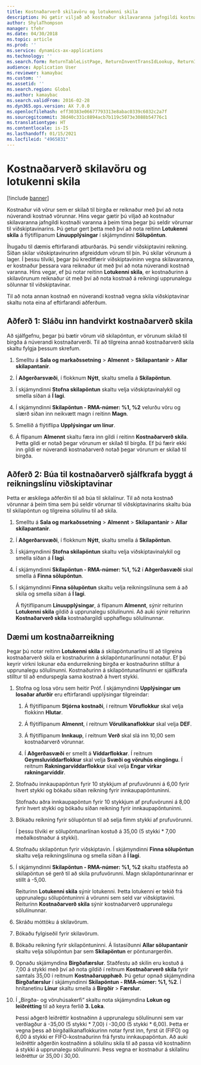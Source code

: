 ```yaml
---
title: Kostnaðarverð skilavöru og lotukenni skila
description: Þú gætir viljað að kostnaður skilavaranna jafngildi kostnaði varanna á þeim tíma þegar þú seldir vörurnar til viðskiptavinarins. Þú getur gert þetta með því að nota **Lotukenni skila**.
author: ShylaThompson
manager: tfehr
ms.date: 04/30/2018
ms.topic: article
ms.prod: ''
ms.service: dynamics-ax-applications
ms.technology: ''
ms.search.form: ReturnTableListPage, ReturnInventTransIdLookup, ReturnItemNumLookup
audience: Application User
ms.reviewer: kamaybac
ms.custom: ''
ms.assetid: ''
ms.search.region: Global
ms.author: kamaybac
ms.search.validFrom: 2016-02-28
ms.dyn365.ops.version: AX 7.0.0
ms.openlocfilehash: eff30383e06677793313e8abac0339c6032c2a7f
ms.sourcegitcommit: 38d40c331c8894acb7b119c5073e3088b54776c1
ms.translationtype: HT
ms.contentlocale: is-IS
ms.lasthandoff: 01/15/2021
ms.locfileid: "4965831"
---
```

# <a name="return-cost-price-and-return-lot-id"></a>Kostnaðarverð skilavöru og lotukenni skila        

[!include [banner](../includes/banner.md)]



Kostnaður við vörur sem er skilað til birgða er reiknaður með því að nota núverandi kostnað vörunnar. Hins vegar gætir þú viljað að kostnaður skilavaranna jafngildi kostnaði varanna á þeim tíma þegar þú seldir vörurnar til viðskiptavinarins. Þú getur gert þetta með því að nota reitinn **Lotukenni skila** á flýtiflipanum **Línuupplýsingar** í skjámyndinni **Sölupöntun**.

Íhugaðu til dæmis eftirfarandi atburðarás. Þú sendir viðskiptavini reikning. Síðan skilar viðskiptavinurinn afgreiddum vörum til þín. Þú skilar vörunum á lager. Í þessu tilviki, þegar þú kreditfærir viðskiptavininn vegna skilavaranna, er kostnaður þessara vara reiknaður út með því að nota núverandi kostnað varanna. Hins vegar, ef þú notar reitinn **Lotukenni skila**, er kostnaðurinn á skilavörunum reiknaður út með því að nota kostnað á reikningi upprunalegu sölunnar til viðskiptavinar.

Til að nota annan kostnað en núverandi kostnað vegna skila viðskiptavinar skaltu nota eina af eftirfarandi aðferðum.

## <a name="method-1-manually-enter-the-return-cost-price"></a>Aðferð 1: Sláðu inn handvirkt kostnaðarverð skila

Að sjálfgefnu, þegar þú bætir vörum við skilapöntun, er vörunum skilað til birgða á núverandi kostnaðarverði. Til að tilgreina annað kostnaðarverð skila skaltu fylgja þessum skrefum.

1.  Smelltu á **Sala og markaðssetning** \> **Almennt** \> **Skilapantanir** \> **Allar skilapantanir**.

2.  Í **Aðgerðarsvæði**, í flokknum **Nýtt**, skaltu smella á **Skilapöntun**.

3.  Í skjámyndinni **Stofna skilapöntun** skaltu velja viðskiptavinalykil og smella síðan á **Í lagi**.

4.  Í skjámyndinni **Skilapöntun - RMA-númer: %1, %2** velurðu vöru og slærð síðan inn neikvætt magn í reitinn **Magn**.

5.  Smellið á flýtiflipa **Upplýsingar um línur**.

6.  Á flipanum **Almennt** skaltu færa inn gildi í reitinn **Kostnaðarverð skila**. Þetta gildi er notað þegar vörunum er skilað til birgða. Ef þú færir ekki inn gildi er núverandi kostnaðarverð notað þegar vörunum er skilað til birgða.

## <a name="method-2-automatically-generate-the-cost-price-based-on-the-customer-invoice-line"></a>Aðferð 2: Búa til kostnaðarverð sjálfkrafa byggt á reikningslínu viðskiptavinar

Þetta er æskilega aðferðin til að búa til skilalínur. Til að nota kostnað vörunnar á þeim tíma sem þú seldir vörurnar til viðskiptavinarins skaltu búa til skilapöntun og tilgreina sölulínu til að skila.

1.  Smelltu á **Sala og markaðssetning** \> **Almennt** \> **Skilapantanir** \> **Allar skilapantanir**.

2.  Í **Aðgerðarsvæði**, í flokknum **Nýtt**, skaltu smella á **Skilapöntun**.

3.  Í skjámyndinni **Stofna skilapöntun** skaltu velja viðskiptavinalykil og smella síðan á **Í lagi**.

4.  Í skjámyndinni **Skilapöntun - RMA-númer: %1, %2** í **Aðgerðasvæði** skal smella á **Finna sölupöntun**.

5.  Í skjámyndinni **Finna sölupöntun** skaltu velja reikningslínuna sem á að skila og smella síðan á **Í lagi**.
    
    Á flýtiflipanum **Línuupplýsingar**, á flipanum **Almennt**, sýnir reiturinn **Lotukenni skila** gildið á upprunalegu sölulínunni. Að auki sýnir reiturinn **Kostnaðarverð skila** kostnaðargildi upphaflegu sölulínunnar.

## <a name="cost-calculation-example"></a>Dæmi um kostnaðarreikning

Þegar þú notar reitinn **Lotukenni skila** á skilapöntunarlínu til að tilgreina kostnaðarverð skila er kostnaðurinn á skilapöntunarlínunni notaður. Ef þú keyrir virkni lokunar eða endurreikning birgða er kostnaðurinn stilltur á upprunalegu sölulínunni. Kostnaðurinn á skilapöntunarlínunni er sjálfkrafa stilltur til að endurspegla sama kostnað á hvert stykki.

1.  Stofna og losa vöru sem heitir Próf. Í skjámyndinni **Upplýsingar um losaðar afurðir** eru eftirfarandi upplýsingar tilgreindar:
    
    1.  Á flýtiflipanum **Stjórna kostnaði**, í reitnum **Vöruflokkur** skal velja flokkinn **Hlutar**.
    
    2.  Á flýtiflipanum **Almennt**, í reitnum **Vörulíkanaflokkur** skal velja **DEF**.
    
    3.  Á flýtiflipanum **Innkaup**, í reitnum **Verð** skal slá inn 10,00 sem kostnaðarverð vörunnar.
    
    4.  Í **Aðgerðasvæði** er smellt á **Víddarflokkar**. Í reitnum **Geymsluvíddarflokkur** skal velja **Svæði og vöruhús eingöngu**. Í reitnum **Rakningarvíddarflokkur** skal velja **Engar virkar rakningarvíddir**.

2.  Stofnaðu innkaupapöntun fyrir 10 stykkjum af prufuvörunni á 6,00 fyrir hvert stykki og bókaðu síðan reikning fyrir innkaupapöntuninni.
    
    Stofnaðu aðra innkaupapöntun fyrir 10 stykkjum af prufuvörunni á 8,00 fyrir hvert stykki og bókaðu síðan reikning fyrir innkaupapöntuninni.

3.  Bókaðu reikning fyrir sölupöntun til að selja fimm stykki af prufuvörunni.
    
    Í þessu tilviki er sölupöntunarlínan kostuð á 35,00 (5 stykki \* 7,00 meðalkostnaður á stykki).

4.  Stofnaðu skilapöntun fyrir viðskiptavin. Í skjámyndinni **Finna sölupöntun** skaltu velja reikningslínuna og smella síðan á **Í lagi**.

5.  Í skjámyndinni **Skilapöntun - RMA-númer: %1, %2** skaltu staðfesta að skilapöntun sé gerð til að skila prufuvörunni. Magn skilapöntunarinnar er stillt á -5,00.
    
    Reiturinn **Lotukenni skila** sýnir lotukenni. Þetta lotukenni er tekið frá upprunalegu sölupöntuninni á vörunni sem seld var viðskiptavini. Reiturinn **Kostnaðarverð skila** sýnir kostnaðarverð upprunalegu sölulínunnar.

6.  Skráðu móttöku á skilavörum.

7.  Bókaðu fylgiseðil fyrir skilavörum.

8.  Bókaðu reikning fyrir skilapöntuninni. Á listasíðunni **Allar sölupantanir** skaltu velja sölupöntun þar sem **Skilapöntun** er pöntunargerðin.

9.  Opnaðu skjámyndina **Birgðafærslur**. Staðfestu að skilin eru kostuð á 7,00 á stykki með því að nota gildið í reitnum **Kostnaðarverð skila** fyrir samtals 35,00 í reitnum **Kostnaðarupphæð**. Þú getur opnað skjámyndina **Birgðafærslur** í skjámyndinni **Skilapöntun - RMA-númer: %1, %2**. Í hnitanetinu **Línur** skaltu smella á **Birgðir** \> **Færslur**.

10. Í „Birgða- og vöruhúsakerfi“ skaltu nota skjámyndina **Lokun og leiðrétting** til að keyra ferlið **3. Loka**.
    
    Þessi aðgerð leiðréttir kostnaðinn á upprunalegu sölulínunni sem var verðlagður á -35,00 (5 stykki \* 7,00) í -30,00 (5 stykki \* 6,00). Þetta er vegna þess að birgðalíkanaflokkurinn notar fyrst inn, fyrst út (FIFO) og 6,00 á stykki er FIFO-kostnaðurinn frá fyrstu innkaupapöntun. Að auki leiðréttir aðgerðin kostnaðinn á sölulínu skila til að passa við kostnaðinn á stykki á upprunalegu sölulínunni. Þess vegna er kostnaður á skilalínu leiðréttur úr 35,00 í 30,00.




